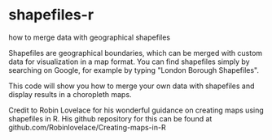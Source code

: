 # shapefiles-r
how to merge data with geographical shapefiles

Shapefiles are geographical boundaries, which can be merged with custom data for visualization in a map format.
You can find shapefiles simply by searching on Google, for example by typing "London Borough Shapefiles".

This code will show you how to merge your own data with shapefiles and display results in a choropleth maps.

Credit to Robin Lovelace for his wonderful guidance on creating maps using shapefiles in R.
His github repository for this can be found at github.com/Robinlovelace/Creating-maps-in-R
